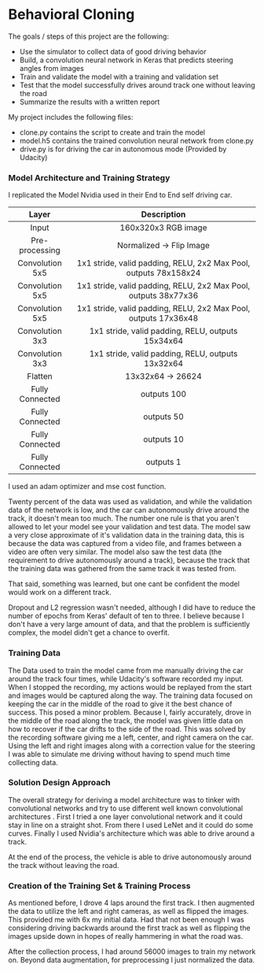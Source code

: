 # Behavioral Cloning

The goals / steps of this project are the following:
* Use the simulator to collect data of good driving behavior
* Build, a convolution neural network in Keras that predicts steering angles from images
* Train and validate the model with a training and validation set
* Test that the model successfully drives around track one without leaving the road
* Summarize the results with a written report 


My project includes the following files:
* clone.py contains the script to create and train the model
* model.h5 contains the trained convolution neural network from clone.py
* drive.py is for driving the car in autonomous mode (Provided by Udacity)


### Model Architecture and Training Strategy

I replicated the Model Nvidia used in their End to End self driving car.

| Layer         		|     Description	        										| 
|:---------------------:|:-----------------------------------------------------------------:| 
| Input         		| 160x320x3 RGB image  												|
| Pre-processing 		| Normalized -> Flip Image		 									|
| Convolution 5x5     	| 1x1 stride, valid padding, RELU, 2x2 Max Pool, outputs 78x158x24  |
| Convolution 5x5     	| 1x1 stride, valid padding, RELU, 2x2 Max Pool, outputs 38x77x36   |
| Convolution 5x5     	| 1x1 stride, valid padding, RELU, 2x2 Max Pool, outputs 17x36x48   |
| Convolution 3x3     	| 1x1 stride, valid padding, RELU, outputs 15x34x64   				|
| Convolution 3x3     	| 1x1 stride, valid padding, RELU, outputs 13x32x64   				|
| Flatten				| 13x32x64 -> 26624													|
| Fully Connected 		| outputs 100														|
| Fully Connected 		| outputs 50														|
| Fully Connected 		| outputs 10														|
| Fully Connected 		| outputs 1															|


I used an adam optimizer and mse cost function.

Twenty percent of the data was used as validation, and while the validation data of the network is low, and the car can autonomously drive around the track, it doesn't mean too much. The number one rule is that you aren't allowed to let your model see your validation and test data. The model saw a very close approximate of it's validation data in the training data, this is because the data was captured from a video file, and frames between a video are often very similar. The model also saw the test data (the requirement to drive autonomously around a track), because the track that the training data was gathered from the same track it was tested from.

That said, something was learned, but one cant be confident the model would work on a different track.

Dropout and L2 regression wasn't needed, although I did have to reduce the number of epochs from Keras' default of ten to three. I believe because I don't have a very large amount of data, and that the problem is sufficiently complex, the model didn't get a chance to overfit. 

### Training Data

The Data used to train the model came from me manually driving the car around the track four times, while Udacity's software recorded my input. When I stopped the recording, my actions would be replayed from the start and images would be captured along the way. The training data focused on keeping the car in the middle of the road to give it the best chance of success. This posed a minor problem. Because I, fairly accurately, drove in the middle of the road along the track, the model was given little data on how to recover if the car drifts to the side of the road. This was solved by the recording software giving me a left, center, and right camera on the car. Using the left and right images along with a correction value for the steering I was able to simulate me driving without having to spend much time collecting data. 


### Solution Design Approach

The overall strategy for deriving a model architecture was to tinker with convolutional networks and try to use different well known convolutional architectures . First I tried a one layer convolutional network and it could stay in line on a straight shot. From there I used LeNet and it could do some curves. Finally I used Nvidia's architecture which was able to drive around a track.

At the end of the process, the vehicle is able to drive autonomously around the track without leaving the road.

### Creation of the Training Set & Training Process

As mentioned before, I drove 4 laps around the first track. I then augmented the data to utilize the left and right cameras, as well as flipped the images. This provided me with 6x my initial data. Had that not been enough I was considering driving backwards around the first track as well as flipping the images upside down in hopes of really hammering in what the road was. 


After the collection process, I had around 56000 images to train my network on. Beyond data augmentation, for preprocessing I just normalized the data. 
